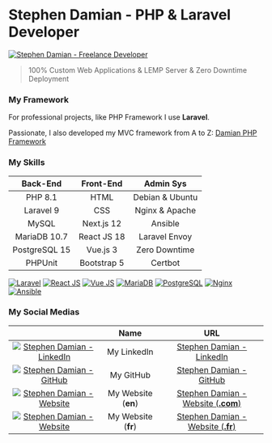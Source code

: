 # Stephen Damian - PHP & Laravel Developer

[![Stephen Damian - Freelance Developer](https://raw.githubusercontent.com/s-damian/medias/main/s-damian-logo.webp)](https://github.com/s-damian)

> 100% Custom Web Applications & LEMP Server & Zero Downtime Deployment

### My Framework

For professional projects, like PHP Framework I use **Laravel**.

Passionate, I also developed my MVC framework from A to Z:
[Damian PHP Framework](https://github.com/s-damian/damian-php)

### My Skills

| Back-End      | Front-End   | Admin Sys       |
|:-------------:|:-----------:|:---------------:|
| PHP 8.1       | HTML        | Debian & Ubuntu |
| Laravel 9     | CSS         | Nginx & Apache  |
| MySQL         | Next.js  12 | Ansible         |
| MariaDB 10.7  | React JS 18 | Laravel Envoy   |
| PostgreSQL 15 | Vue.js 3    | Zero Downtime   |
| PHPUnit       | Bootstrap 5 | Certbot         |

[![Laravel](https://raw.githubusercontent.com/s-damian/medias/main/technos/laravel.webp)](https://github.com/s-damian)
[![React JS](https://raw.githubusercontent.com/s-damian/medias/main/technos/react-js.webp)](https://github.com/s-damian)
[![Vue JS](https://raw.githubusercontent.com/s-damian/medias/main/technos/vue-js.webp)](https://github.com/s-damian)
[![MariaDB](https://raw.githubusercontent.com/s-damian/medias/main/technos/mariadb.webp)](https://github.com/s-damian)
[![PostgreSQL](https://raw.githubusercontent.com/s-damian/medias/main/technos/postgresql.webp)](https://github.com/s-damian)
[![Nginx](https://raw.githubusercontent.com/s-damian/medias/main/technos/nginx.webp)](https://github.com/s-damian)
[![Ansible](https://raw.githubusercontent.com/s-damian/medias/main/technos/ansible.webp)](https://github.com/s-damian)

### My Social Medias

| | Name | URL |
|:-------------:|:-----------:|:---------------:|
| [![Stephen Damian - LinkedIn](https://raw.githubusercontent.com/s-damian/medias/main/favicon-linkedin.png)](https://www.linkedin.com/in/stephen-damian/) | My LinkedIn        | [Stephen Damian - LinkedIn](https://www.linkedin.com/in/stephen-damian/) |
| [![Stephen Damian - GitHub](https://raw.githubusercontent.com/s-damian/medias/main/favicon-github.png)](https://github.com/s-damian)                     | My GitHub          | [Stephen Damian - GitHub](https://github.com/s-damian) |
| [![Stephen Damian - Website](https://raw.githubusercontent.com/s-damian/medias/main/favicon-s-damian.ico)](https://www.damian-freelance.com/)              | My Website (**en**)        | [Stephen Damian - Website (**.com**)](https://www.damian-freelance.com/) |
| [![Stephen Damian - Website](https://raw.githubusercontent.com/s-damian/medias/main/favicon-s-damian.ico)](https://www.damian-freelance.fr/)              | My Website (**fr**)        | [Stephen Damian - Website (**.fr**)](https://www.damian-freelance.fr/) |
